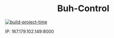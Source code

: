 <h1 align="center">
Buh-Control
</h1>



[![build-project-time](https://github.com/ituniqteam/buh-control/actions/workflows/main.yml/badge.svg)](https://github.com/ituniqteam/buh-control/actions/workflows/main.yml) 

IP: 167.179.102.149:8000
